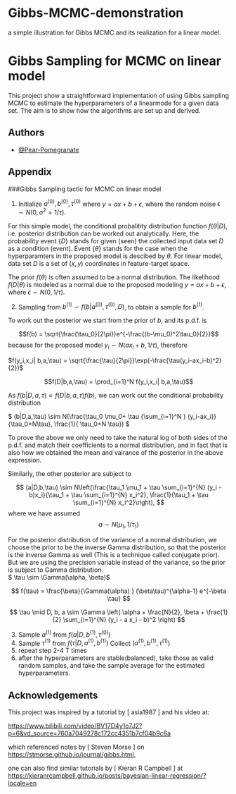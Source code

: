 # Gibbs-MCMC-demonstration
a simple illustration for Gibbs MCMC and its realization for a linear model.

# Gibbs Sampling for MCMC on linear model

This project show a straightforward implementation of using Gibbs sampling MCMC to estimate the hyperparameters of a linearmode for a given data set. The aim is to show how the algorithms are set up and derived. 


## Authors

- [@Pear-Pomegranate](https://github.com/Pear-Pomegranate)


## Appendix

###Gibbs Sampling tactic for MCMC on linear model

1. Initialize $a^{(0)}, b^{(0)}, \tau^{(0)}$
where $y = ax+b+\epsilon$, where the random noise $\epsilon \sim N(0,\sigma ^2 = 1/\tau)$. 
    
For this simple model, the conditional probalitity distribution function $f(\theta | D)$, i.e. posterior distribution can be worked out analytically. Here, the probability event $\{D\}$ stands for given (seen) the collected input data set $D$ as a condition (event). Event $\{\theta\}$ stands for the case when the hyperparamters in the proposed model is descibed by $\theta$. For linear model, data set $D$ is a set of $(x,y)$ coordinates in feature-target space.

The prior $f(\theta)$ is often assumed to be a normal distribution. The likelihood $f(D|\theta)$ is modeled as a normal due to the proposed modeling $y = ax+b+\epsilon$, where 
$\epsilon \sim N(0,1/\tau)$.


2. Sampling from $b^{(1)} \sim f(b| a^{(0)}, \tau^{(0)}, D)$, to obtain a sample for $b^{(1)}$.
    
To work out the posterior we start from the prior of $b$, and its p.d.f. is 

$$f(b) = \sqrt{\frac{\tau_0}{2\pi}}e^{-\frac{(b-\mu_0)^2\tau_0}{2}}$$
because for the proposed model $y_i \sim N(ax_i+b,1/\tau)$, therefore

$f(y_i,x_i| b,a,\tau) = \sqrt{\frac{\tau}{2\pi}}\exp(-\frac{\tau(y_i-ax_i-b)^2}{2})$

$$f(D|b,a,\tau) = \prod_{i=1}^N f(y_i,x_i| b,a,\tau)$$

As $f(b|D,a,\tau)\propto f(D|b,a,\tau) f(b)$, we can work out the conditional probability distribution

$
(b|D,a,\tau)  \sim N(\frac{\tau_0 \mu_0+ \tau {\sum_{i=1}^N } (y_i-ax_i)}{\tau_0+N\tau}, \frac{1}{ \tau_0+N \tau})
$


To prove the above we only need to take the natural log of both sides of the p.d.f. and match their coefficients to a normal distribution, and in fact that is also how we obtained the mean and vairance of the posterior in the above expression.

Similarly, the other posterior are subject to

$$ (a|D,b,\tau) \sim 
N\left(\frac{\tau_1 \mu_1 + \tau \sum_{i=1}^{N} (y_i - b)x_i}{\tau_1 + \tau \sum_{i=1}^{N} x_i^2}, \frac{1}{\tau_1 + \tau \sum_{i=1}^{N} x_i^2}\right),
$$
where we have assumed 
$$ a \sim N(\mu_1,1/\tau_1)$$

For the posterior distribution of the variance of a normal distribution, we choose the prior to be the inverse Gamma distribution, so that the posterior is the inverse Gamma as well (This is a technique called conjugate prior). But we are using the precision variable instead of the variance, so the prior is subject to Gamma distribution.  
$ \tau \sim \Gamma(\alpha, \beta)$

$$
f(\tau) = \frac{\beta}{\Gamma(\alpha) } (\beta\tau)^{\alpha-1} e^{-\beta \tau}
$$

$$
\tau \mid D, b, a \sim \Gamma \left( \alpha + \frac{N}{2}, \beta + \frac{1}{2} \sum_{i=1}^{N} (y_i - a x_i - b)^2 \right)
$$

3. Sample $a^{(1)}$ from $f (a|D,b^{(1)},\tau^{(0)})$
4. Sample $\tau^{(1)}$ from $f (\tau|D,a^{(1)}, b^{(1)})$
    Collect $(a^{(1)}, b^{(1)}, \tau^{(1)})$
5. repeat step 2-4 T times
6. after the hyperparameters are stable(balanced), take those as valid random samples, and take the sample average for the estimated hyperparameters.
## Acknowledgements

This project was inspired by a tutorial by [ asia1987 ] and his video at:

https://www.bilibili.com/video/BV17D4y1o7J2?p=6&vd_source=760a7049278c172cc4351b7cf04b9c6a

which referenced notes by [ Steven Morse ] on https://stmorse.github.io/journal/gibbs.html,

one can also find similar tutorials by [ Kieran R Campbell ] at https://kieranrcampbell.github.io/posts/bayesian-linear-regression/?locale=en
